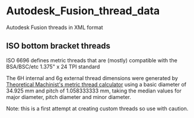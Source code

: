 # Autodesk_Fusion_thread_data

Autodesk Fusion threads in XML format

## ISO bottom bracket threads

ISO 6696 defines metric threads that are (mostly) compatible with the BSA/BSC/etc 1.375" x 24 TPI standard

The 6H internal and 6g external thread dimensions were generated by [Theoretical Machinist's metric thread calculator](https://theoreticalmachinist.com/Threads-MetricMProfile.aspx) using a basic diameter of 34.925 mm and pitch of 1.058333333 mm, taking the median values for major diameter, pitch diameter and minor diameter.

Note: this is a first attempt at creating custom threads so use with caution.

